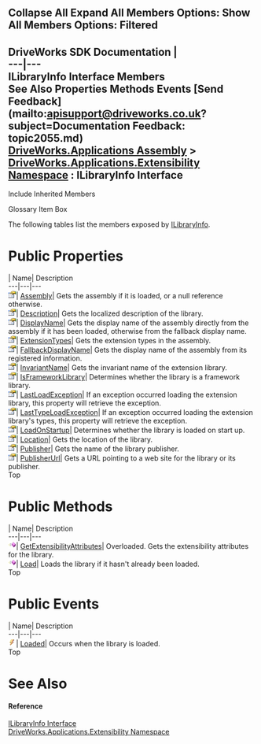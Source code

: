 Collapse All Expand All Members Options: Show All  Members Options: Filtered   
---  
DriveWorks SDK Documentation  |   
---|---  
ILibraryInfo Interface Members   
See Also Properties Methods Events [Send Feedback](mailto:apisupport@driveworks.co.uk?subject=Documentation Feedback: topic2055.md)  
[DriveWorks.Applications Assembly](topic13.md) > [DriveWorks.Applications.Extensibility Namespace](topic1995.md) : ILibraryInfo Interface  
---  
  
Include Inherited Members    


Glossary Item Box

The following tables list the members exposed by [ILibraryInfo](topic2055.md).

# Public Properties

| Name| Description  
---|---|---  
![ Property](dotnetimages/Property.gif)| [Assembly](topic2065.md)| Gets the assembly if it is loaded, or a null reference otherwise.   
![ Property](dotnetimages/Property.gif)| [Description](topic2066.md)| Gets the localized description of the library.   
![ Property](dotnetimages/Property.gif)| [DisplayName](topic2067.md)| Gets the display name of the assembly directly from the assembly if it has been loaded, otherwise from the fallback display name.   
![ Property](dotnetimages/Property.gif)| [ExtensionTypes](topic2068.md)| Gets the extension types in the assembly.   
![ Property](dotnetimages/Property.gif)| [FallbackDisplayName](topic2069.md)| Gets the display name of the assembly from its registered information.   
![ Property](dotnetimages/Property.gif)| [InvariantName](topic2070.md)| Gets the invariant name of the extension library.   
![ Property](dotnetimages/Property.gif)| [IsFrameworkLibrary](topic2071.md)| Determines whether the library is a framework library.   
![ Property](dotnetimages/Property.gif)| [LastLoadException](topic2072.md)| If an exception occurred loading the extension library, this property will retrieve the exception.   
![ Property](dotnetimages/Property.gif)| [LastTypeLoadException](topic2073.md)| If an exception occurred loading the extension library's types, this property will retrieve the exception.   
![ Property](dotnetimages/Property.gif)| [LoadOnStartup](topic2074.md)| Determines whether the library is loaded on start up.   
![ Property](dotnetimages/Property.gif)| [Location](topic2075.md)| Gets the location of the library.   
![ Property](dotnetimages/Property.gif)| [Publisher](topic2076.md)| Gets the name of the library publisher.   
![ Property](dotnetimages/Property.gif)| [PublisherUrl](topic2077.md)| Gets a URL pointing to a web site for the library or its publisher.   
Top

# Public Methods

| Name| Description  
---|---|---  
![ Method](dotnetimages/Method.gif)| [GetExtensibilityAttributes](topic2060.md)| Overloaded. Gets the extensibility attributes for the library.   
![ Method](dotnetimages/Method.gif)| [Load](topic2064.md)| Loads the library if it hasn't already been loaded.   
Top

# Public Events

| Name| Description  
---|---|---  
![ Event](dotnetimages/Event.gif)| [Loaded](topic2078.md)| Occurs when the library is loaded.   
Top

# See Also

#### Reference

[ILibraryInfo Interface](topic2055.md)   
[DriveWorks.Applications.Extensibility Namespace](topic1995.md)


